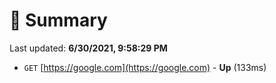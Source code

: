 # 📖 Summary
Last updated: **6/30/2021, 9:58:29 PM**

- `GET` [https://google.com](https://google.com) - **Up** (133ms)
